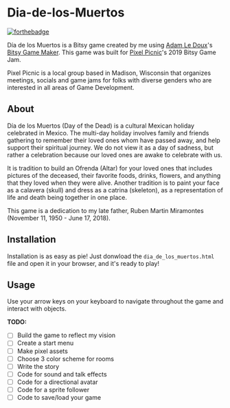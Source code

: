 # Dia-de-los-Muertos

[![forthebadge](https://forthebadge.com/images/badges/built-with-love.svg)](https://forthebadge.com)

Día de los Muertos is a Bitsy game created by me using [Adam Le Doux](https://twitter.com/adamledoux)'s [Bitsy Game Maker](https://ledoux.itch.io/bitsy). This game was built for [Pixel Picnic](https://www.facebook.com/pixelpicnic/)'s 2019 Bitsy Game Jam. 

Pixel Picnic is a local group based in Madison, Wisconsin that organizes meetings, socials and game jams for folks with diverse genders who are interested in all areas of Game Development.

## About
Día de los Muertos (Day of the Dead) is a cultural Mexican holiday celebrated in Mexico. The multi-day holiday involves family and friends gathering to remember their loved ones whom have passed away, and help support their spiritual journey. We do not view it as a day of sadness, but rather a celebration because our loved ones are awake to celebrate with us.

It is tradition to build an Ofrenda (Altar) for your loved ones that includes pictures of the deceased, their favorite foods, drinks, flowers, and anything that they loved when they were alive. Another tradition is to paint your face as a calavera (skull) and dress as a catrina (skeleton), as a representation of life and death being together in one place.

This game is a dedication to my late father, Ruben Martin Miramontes (November 11, 1950 - June 17, 2018).

## Installation 
Installation is as easy as pie! Just donwload the ``dia_de_los_muertos.html`` file and open it in your browser, and it's ready to play!

## Usage
Use your arrow keys on your keyboard to navigate throughout the game and interact with objects.

**TODO:** 

- [ ] Build the game to reflect my vision
- [ ] Create a start menu
- [ ] Make pixel assets
- [ ] Choose 3 color scheme for rooms
- [ ] Write the story
- [ ] Code for sound and talk effects
- [ ] Code for a directional avatar
- [ ] Code for a sprite follower
- [ ] Code to save/load your game
